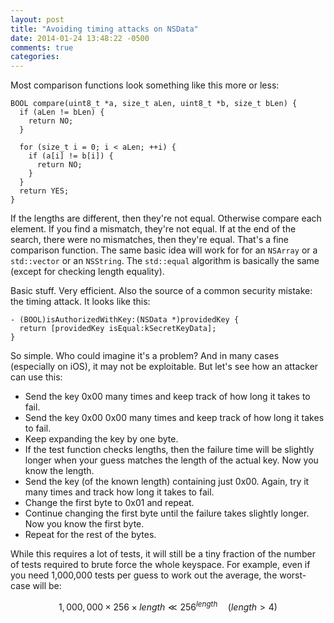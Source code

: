 ```yaml
---
layout: post
title: "Avoiding timing attacks on NSData"
date: 2014-01-24 13:48:22 -0500
comments: true
categories: 
---
```

Most comparison functions look something like this more or less:

```objc
BOOL compare(uint8_t *a, size_t aLen, uint8_t *b, size_t bLen) {
  if (aLen != bLen) {
    return NO;
  }

  for (size_t i = 0; i < aLen; ++i) {
    if (a[i] != b[i]) {
      return NO;
    }
  }
  return YES;
}
```

If the lengths are different, then they're not equal. Otherwise compare each element. If you find a mismatch, they're not equal. If at the end of the search, there were no mismatches, then they're equal. That's a fine comparison function. The same basic idea will work for for an `NSArray` or a `std::vector` or an `NSString`. The `std::equal` algorithm is basically the same (except for checking length equality).

Basic stuff. Very efficient. Also the source of a common security mistake: the timing attack. It looks like this:

```
- (BOOL)isAuthorizedWithKey:(NSData *)providedKey {
  return [providedKey isEqual:kSecretKeyData];
}
```

So simple. Who could imagine it's a problem? And in many cases (especially on iOS), it may not be exploitable. But let's see how an attacker can use this:

* Send the key 0x00 many times and keep track of how long it takes to fail.
* Send the key 0x00 0x00 many times and keep track of how long it takes to fail.
* Keep expanding the key by one byte.
* If the test function checks lengths, then the failure time will be slightly longer when your guess matches the length of the actual key. Now you know the length.
* Send the key (of the known length) containing just 0x00. Again, try it many times and track how long it takes to fail.
* Change the first byte to 0x01 and repeat.
* Continue changing the first byte until the failure takes slightly longer. Now you know the first byte.
* Repeat for the rest of the bytes.

While this requires a lot of tests, it will still be a tiny fraction of the number of tests required to brute force the whole keyspace. For example, even if you need 1,000,000 tests per guess to work out the average, the worst-case  will be: 

$$1,000,000 \times 256 \times length \ll 256^{length} \quad (length > 4)$$

